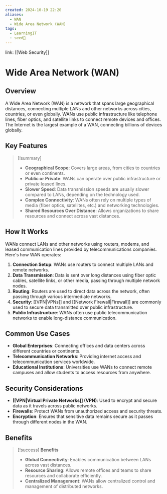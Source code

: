 ```yaml
---
created: 2024-10-19 22:20
aliases:
  - WAN
  - Wide Area Network (WAN)
tags:
  - LearningIT
  - seed🌱
---
```


link: [[Web Security]]

# Wide Area Network (WAN)

## Overview

A Wide Area Network (WAN) is a network that spans large geographical distances, connecting multiple LANs and other networks across cities, countries, or even globally. WANs use public infrastructure like telephone lines, fiber optics, and satellite links to connect remote devices and offices. The Internet is the largest example of a WAN, connecting billions of devices globally.

## Key Features

> [!summary]
> 
> - **Geographical Scope**: Covers large areas, from cities to countries or even continents.
> - **Public or Private**: WANs can operate over public infrastructure or private leased lines.
> - **Slower Speed**: Data transmission speeds are usually slower compared to LANs, depending on the technology used.
> - **Complex Connectivity**: WANs often rely on multiple types of media (fiber optics, satellites, etc.) and networking technologies.
> - **Shared Resources Over Distance**: Allows organizations to share resources and connect across vast distances.

## How It Works

WANs connect LANs and other networks using routers, modems, and leased communication lines provided by telecommunications companies. Here's how WAN operates:

1. **Connection Setup**: WANs use routers to connect multiple LANs and remote networks.
2. **Data Transmission**: Data is sent over long distances using fiber optic cables, satellite links, or other media, passing through multiple network nodes.
3. **Routing**: Routers are used to direct data across the network, often passing through various intermediate networks.
4. **Security**: [[VPN|VPNs]] and [[Network Firewall|Firewall]] are commonly used to secure data transmitted over public infrastructure.
5. **Public Infrastructure**: WANs often use public telecommunication networks to enable long-distance communication.

## Common Use Cases

- **Global Enterprises**: Connecting offices and data centers across different countries or continents.
- **Telecommunication Networks**: Providing internet access and telecommunication services worldwide.
- **Educational Institutions**: Universities use WANs to connect remote campuses and allow students to access resources from anywhere.

## Security Considerations

- **[[VPN|Virtual Private Networks]] (VPN)**: Used to encrypt and secure data as it travels across public networks.
- **Firewalls**: Protect WANs from unauthorized access and security threats.
- **Encryption**: Ensures that sensitive data remains secure as it passes through different nodes in the WAN.

## Benefits

> [!success] **Benefits**
> 
> - **Global Connectivity**: Enables communication between LANs across vast distances.
> - **Resource Sharing**: Allows remote offices and teams to share resources and collaborate efficiently.
> - **Centralized Management**: WANs allow centralized control and management of distributed networks.